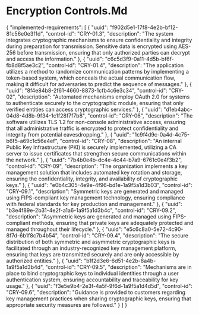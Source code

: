 # Encryption Controls.Md


{
  "implemented-requirements": [
    {
      "uuid": "f902d5e1-17f8-4e2b-bf12-81c56e0e3f1d",
      "control-id": "CRY-01.3",
      "description": "The system integrates cryptographic mechanisms to ensure confidentiality and integrity during preparation for transmission. Sensitive data is encrypted using AES-256 before transmission, ensuring that only authorized parties can decrypt and access the information."
    },
    {
      "uuid": "c6c5d3f9-0a11-4d5b-bf6f-fb8d8f5ae3c2",
      "control-id": "CRY-01.4",
      "description": "The application utilizes a method to randomize communication patterns by implementing a token-based system, which conceals the actual communication flow, making it difficult for adversaries to predict the sequence of messages."
    },
    {
      "uuid": "8f4e84b8-2f61-4660-8873-1cfb4c6e3c34",
      "control-id": "CRY-02",
      "description": "Automated mechanisms employ OAuth 2.0 for systems to authenticate securely to the cryptographic module, ensuring that only verified entities can access cryptographic services."
    },
    {
      "uuid": "d1eb4abc-04d8-4d8b-9f34-1c1f28f7f7b8",
      "control-id": "CRY-06",
      "description": "The software utilizes TLS 1.2 for non-console administrative access, ensuring that all administrative traffic is encrypted to protect confidentiality and integrity from potential eavesdropping."
    },
    {
      "uuid": "1c9f4d9c-0a4d-4c75-b6f5-a69c1c56e4ef",
      "control-id": "CRY-08",
      "description": "An internal Public Key Infrastructure (PKI) is securely implemented, utilizing a CA server to issue certificates that strengthen secure communications within the network."
    },
    {
      "uuid": "7b4b0e4b-dc4e-4c44-b7a9-6761c0e4f3b2",
      "control-id": "CRY-09",
      "description": "The organization implements a key management solution that includes automated key rotation and storage, ensuring the confidentiality, integrity, and availability of cryptographic keys."
    },
    {
      "uuid": "e0b4c305-4e9e-4f96-bd1e-1a9f5a1d3b03",
      "control-id": "CRY-09.1",
      "description": "Symmetric keys are generated and managed using FIPS-compliant key management technology, ensuring compliance with federal standards for key production and management."
    },
    {
      "uuid": "b3e4f89e-2b31-4e2f-a1a6-1a9f5a1d3b4c",
      "control-id": "CRY-09.2",
      "description": "Asymmetric keys are generated and managed using FIPS-compliant methods, ensuring that private keys are adequately protected and managed throughout their lifecycle."
    },
    {
      "uuid": "e5c6c8a0-5e72-4c90-8f7d-6b1f8c7b4b54",
      "control-id": "CRY-09.4",
      "description": "The secure distribution of both symmetric and asymmetric cryptographic keys is facilitated through an industry-recognized key management platform, ensuring that keys are transmitted securely and are only accessible by authorized entities."
    },
    {
      "uuid": "b1f2d3e6-6d51-4e2b-8a4b-1a9f5a1d3b4d",
      "control-id": "CRY-09.5",
      "description": "Mechanisms are in place to bind cryptographic keys to individual identities through a user authentication system, ensuring accountability and traceability for key usage."
    },
    {
      "uuid": "f3e5e9b4-2e3f-4a5f-9f6d-1a9f5a1d4d5d",
      "control-id": "CRY-09.6",
      "description": "Guidance is provided to customers regarding key management practices when sharing cryptographic keys, ensuring that appropriate security measures are followed."
    }
  ]
}
